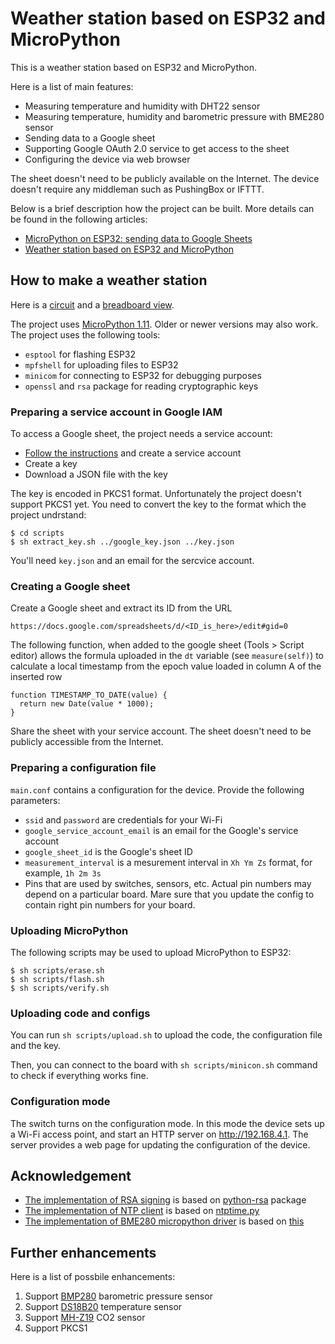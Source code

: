 # Weather station based on ESP32 and MicroPython

This is a weather station based on ESP32 and MicroPython.

Here is a list of main features:

*  Measuring temperature and humidity with DHT22 sensor
*  Measuring temperature, humidity and barometric pressure with BME280 sensor
*  Sending data to a Google sheet
*  Supporting Google OAuth 2.0 service to get access to the sheet
*  Configuring the device via web browser

The sheet doesn't need to be publicly available on the Internet. The device doesn't require any middleman such as PushingBox or IFTTT.

Below is a brief description how the project can be built. More details can be found in the following articles:

*  [MicroPython on ESP32: sending data to Google Sheets](https://blog.gypsyengineer.com/en/diy-electronics/micropython-on-esp32-sending-data-to-google-sheets.html)
*  [Weather station based on ESP32 and MicroPython](https://blog.gypsyengineer.com/en/diy-electronics/weather-station-based-on-esp32-and-micropython.html)

## How to make a weather station

Here is a [circuit](circuit/ESP32_weather_station_schem.png) and a [breadboard view](circuit/ESP32_weather_station_bb.png).

The project uses [MicroPython 1.11](https://github.com/micropython/micropython/tree/v1.11). Older or newer versions may also work. The project uses the following tools:

*  `esptool` for flashing ESP32
*  `mpfshell` for uploading files to ESP32
*  `minicom` for connecting to ESP32 for debugging purposes
*  `openssl` and `rsa` package for reading cryptographic keys

### Preparing a service account in Google IAM

To access a Google sheet, the project needs a service account:

*  [Follow the instructions](https://developers.google.com/identity/protocols/OAuth2ServiceAccount) and create a service account
*  Create a key
*  Download a JSON file with the key

The key is encoded in PKCS1 format. Unfortunately the project doesn't support PKCS1 yet. You need to convert the key to the format which the project undrstand:

```
$ cd scripts
$ sh extract_key.sh ../google_key.json ../key.json
```

You'll need `key.json` and an email for the sercvice account.

### Creating a Google sheet

Create a Google sheet and extract its ID from the URL

```
https://docs.google.com/spreadsheets/d/<ID_is_here>/edit#gid=0
```

The following function, when added to the google sheet (Tools > Script editor) allows the
formula uploaded in the `dt` variable (see `measure(self)`) to calculate a local timestamp
from the epoch value loaded in column A of the inserted row

```
function TIMESTAMP_TO_DATE(value) {
  return new Date(value * 1000);
}
```

Share the sheet with your service account. The sheet doesn't need to be publicly accessible from the Internet.

### Preparing a configuration file

`main.conf` contains a configuration for the device. Provide the following parameters:

*  `ssid` and `password` are credentials for your Wi-Fi
*  `google_service_account_email` is an email for the Google's service account
*  `google_sheet_id` is the Google's sheet ID
*  `measurement_interval` is a mesurement interval in `Xh Ym Zs` format, for example, `1h 2m 3s`
*  Pins that are used by switches, sensors, etc. Actual pin numbers may depend on a particular board.
   Mare sure that you update the config to contain right pin numbers for your board.

### Uploading MicroPython

The following scripts may be used to upload MicroPython to ESP32:

```
$ sh scripts/erase.sh
$ sh scripts/flash.sh
$ sh scripts/verify.sh
```

### Uploading code and configs

You can run `sh scripts/upload.sh` to upload the code, the configuration file and the key.

Then, you can connect to the board with `sh scripts/minicon.sh` command to check if everything works fine.

### Configuration mode

The switch turns on the configuration mode. In this mode the device sets up a Wi-Fi access point, and start an HTTP server on http://192.168.4.1. The server provides a web page for updating the configuration of the device.

## Acknowledgement

*  [The implementation of RSA signing](src/rsa) is based on [python-rsa](https://github.com/sybrenstuvel/python-rsa/) package
*  [The implementation of NTP client](src/ntp.py) is based on [ntptime.py](https://github.com/micropython/micropython/blob/master/ports/esp8266/modules/ntptime.py)
*  [The implementation of BME280 micropython driver](src/bme280_int.py) is based on [this](https://github.com/robert-hh/BME280.git)

## Further enhancements

Here is a list of possbile enhancements:

1.  Support [BMP280](https://www.bosch-sensortec.com/bst/products/all_products/bmp280) barometric pressure sensor
1.  Support [DS18B20](https://datasheets.maximintegrated.com/en/ds/DS18B20.pdf) temperature sensor
1.  Support [MH-Z19](https://www.winsen-sensor.com/d/files/PDF/Infrared%20Gas%20Sensor/NDIR%20CO2%20SENSOR/MH-Z19%20CO2%20Ver1.0.pdf) CO2 sensor
1.  Support PKCS1
